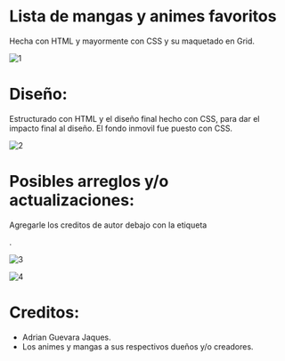 # Lista de mangas y animes favoritos
Hecha con HTML y mayormente con CSS y su maquetado en Grid.

![1](https://user-images.githubusercontent.com/87548801/132108527-5b0c7e21-3821-4c3a-b8e5-2648a7efae0d.png)

# Diseño:
Estructurado con HTML y el diseño final hecho con CSS, para dar el impacto final al diseño.
El fondo inmovil fue puesto con CSS.

![2](https://user-images.githubusercontent.com/87548801/132108528-9bbe5aa9-23b7-4c53-b0ab-6e8774126709.png)

# Posibles arreglos y/o actualizaciones:
Agregarle los creditos de autor debajo con la etiqueta <footer>.

![3](https://user-images.githubusercontent.com/87548801/132108529-dd4352e1-79a6-4f15-9c38-363a70af00dc.png)
  
![4](https://user-images.githubusercontent.com/87548801/132108530-6451980a-d8b4-4c09-b905-bdd772505dbe.png)
  
# Creditos:
- Adrian Guevara Jaques.
- Los animes y mangas a sus respectivos dueños y/o creadores.
